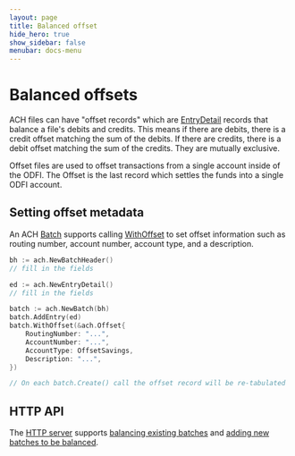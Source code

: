```yaml
---
layout: page
title: Balanced offset
hide_hero: true
show_sidebar: false
menubar: docs-menu
---
```


# Balanced offsets

ACH files can have "offset records" which are [EntryDetail](https://godoc.org/github.com/moov-io/ach#EntryDetail) records that balance a file's debits and credits. This means if there are debits, there is a credit offset matching the sum of the debits. If there are credits, there is a debit offset matching the sum of the credits. They are mutually exclusive.

Offset files are used to offset transactions from a single account inside of the ODFI. The Offset is the last record which settles the funds into a single ODFI account.

## Setting offset metadata

An ACH [Batch](https://godoc.org/github.com/moov-io/ach#Batch) supports calling [WithOffset](https://godoc.org/github.com/moov-io/ach#Batch.WithOffset) to set offset information such as routing number, account number, account type, and a description.

```go
bh := ach.NewBatchHeader()
// fill in the fields

ed := ach.NewEntryDetail()
// fill in the fields

batch := ach.NewBatch(bh)
batch.AddEntry(ed)
batch.WithOffset(&ach.Offset{
    RoutingNumber: "...",
    AccountNumber: "...",
    AccountType: OffsetSavings,
    Description: "...",
})

// On each batch.Create() call the offset record will be re-tabulated
```

## HTTP API

The [HTTP server](https://moov-io.github.io/ach/usage-docker/) supports [balancing existing batches](https://moov-io.github.io/ach/api/#post-/files/-fileID-) and [adding new batches to be balanced](https://moov-io.github.io/ach/api/#post-/files/-fileID-/batches).
